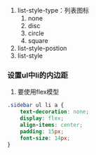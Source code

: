 1. list-style-type：列表图标
	1. none
	2. disc
	3. circle
	4. square
2. list-style-postion
3. list-style

### 设置ul中li的内边距
1. 要使用flex模型
```css
.sidebar ul li a {
    text-decoration: none;
    display: flex;
    align-items: center;
    padding: 15px;
    font-size: 14px;
}
```